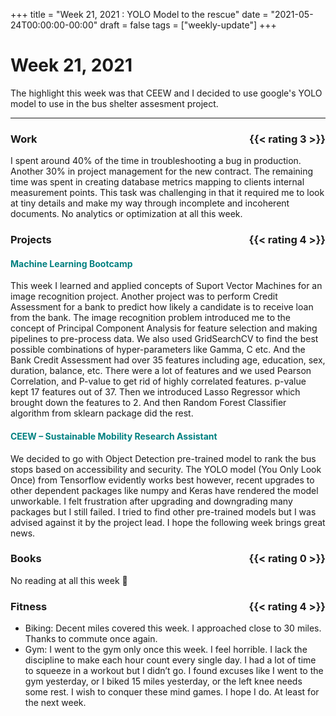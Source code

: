 +++
title = "Week 21, 2021 : YOLO Model to the rescue"
date = "2021-05-24T00:00:00-00:00"
draft = false
tags = ["weekly-update"]
+++

# Week 21, 2021

The highlight this week was that CEEW and I decided to use google's YOLO model to use in the bus shelter assesment project. 
<hr>

### Work <span style="float: right;">{{< rating 3 >}}</span>
I spent around 40% of the time in troubleshooting a bug in production.
Another 30% in project management for the new contract. The remaining time
was spent in creating database metrics mapping to clients internal
measurement points. This task was challenging in that it required me to look
at tiny details and make my way through incomplete and incoherent documents.
No analytics or optimization at all this week.

### Projects <span style="float: right;">{{< rating 4 >}}</span>
####  <span style="color: teal">Machine Learning Bootcamp</span>
This week I learned and applied concepts of Suport Vector Machines for an
image recognition project. Another project was to perform Credit Assessment
for a bank to predict how likely a candidate is to receive loan from the
bank.
The image recognition problem introduced me to the concept of Principal
Component Analysis for feature selection and making pipelines to pre-process
data. We also used GridSearchCV to find the best possible combinations of
hyper-parameters like Gamma, C etc.
And the Bank Credit Assessment had over 35 features including age, education,
sex, duration, balance, etc. There were a lot of features and we used Pearson
Correlation, and P-value to get rid of highly correlated features. p-value
kept 17 features out of 37. Then we introduced Lasso Regressor which brought
down the features to 2. And then Random Forest Classifier algorithm from
sklearn package did the rest.

####  <span style="color: teal">CEEW – Sustainable Mobility Research Assistant
</span>
We decided to go with Object Detection pre-trained model to rank the bus
stops based on accessibility and security. The YOLO model (You Only Look
Once) from Tensorflow evidently works best however, recent upgrades to other
dependent packages like numpy and Keras have rendered the model unworkable. I
felt frustration after upgrading and downgrading many packages but I still
failed. I tried to find other pre-trained models but I was advised against it
by the project lead. I hope the following week brings great news.

### Books <span style="float: right;">{{< rating 0 >}}</span>
No reading at all this week 🙁

### Fitness <span style="float: right;">{{< rating 4 >}}</span>
- Biking: Decent miles covered this week. I approached close to 30 miles.
Thanks to commute once again.
- Gym: I went to the gym only once this week. I feel horrible. I lack the
discipline to make each hour count every single day. I had a lot of time to
squeeze in a workout but I didn’t go. I found excuses like I went to the gym
yesterday, or I biked 15 miles yesterday, or the left knee needs some rest. I
wish to conquer these mind games. I hope I do. At least for the next week.
